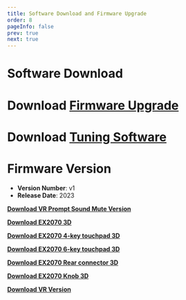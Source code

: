 ```yaml
---
title: Software Download and Firmware Upgrade
order: 8
pageInfo: false
prev: true
next: true
---
```


# Software Download
# Download [Firmware Upgrade](https://likeyou156156.online:9000/lky/tools/MV_Assisant_Tools_2021_V3.0.9T(2023.05.29).exe)
# Download [Tuning Software](https://likeyou156156.online:9000/lky/tools/ACPWorkbench_24bit.exe)
# Firmware Version
- **Version Number**: v1
- **Release Date**: 2023

**[Download VR Prompt Sound Mute Version](https://likeyou156156.online:9000/lky/old_bin/QY_Eiffel_One_VRmute.MVAX)**

**[Download EX2070 3D](https://likeyou156156.online:9000/lky/3D/EX202_2070.step)**

**[Download EX2070 4-key touchpad 3D](https://likeyou156156.online:9000/lky/3D/EX202_4jcmb.step)**

**[Download EX2070 6-key touchpad 3D](https://likeyou156156.online:9000/lky/3D/EX202_6jcmb.step)**

**[Download EX2070 Rear connector 3D](https://likeyou156156.online:9000/lky/3D/EX202wc.step)**

**[Download EX2070 Knob 3D](https://likeyou156156.online:9000/lky/3D/EX202_xn.step)**

**[Download VR Version](https://likeyou156156.online:9000/lky/old_bin/QY_Eiffel_One_VRmute.MVAX)**